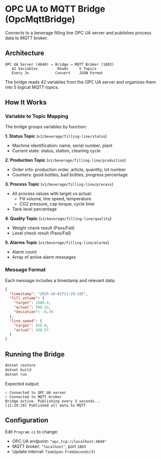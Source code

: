 # OPC UA to MQTT Bridge (OpcMqttBridge)

Connects to a beverage filling line OPC UA server and publishes process data to MQTT broker.

## Architecture

```
OPC UA Server (4840) → Bridge → MQTT Broker (1883)
   42 Variables         Reads     5 Topics
   Every 3s            Convert    JSON Format
```

The bridge reads 42 variables from the OPC UA server and organizes them into 5 logical MQTT topics.

## How It Works

### Variable to Topic Mapping

The bridge groups variables by function:

**1. Status Topic** (`v1/beverage/filling-line/status`)
- Machine identification: name, serial number, plant
- Current state: status, station, cleaning cycle

**2. Production Topic** (`v1/beverage/filling-line/production`)
- Order info: production order, article, quantity, lot number
- Counters: good bottles, bad bottles, progress percentage

**3. Process Topic** (`v1/beverage/filling-line/process`)
- All process values with target vs actual:
  - Fill volume, line speed, temperature
  - CO2 pressure, cap torque, cycle time
- Tank level percentage

**4. Quality Topic** (`v1/beverage/filling-line/quality`)
- Weight check result (Pass/Fail)
- Level check result (Pass/Fail)

**5. Alarms Topic** (`v1/beverage/filling-line/alarms`)
- Alarm count
- Array of active alarm messages

### Message Format

Each message includes a timestamp and relevant data:

```json
{
  "timestamp": "2025-10-01T11:29:19Z",
  "fill_volume": {
    "target": 1000.0,
    "actual": 999.22,
    "deviation": -0.78
  },
  "line_speed": {
    "target": 450.0,
    "actual": 450.57
  }
}
```

## Running the Bridge

```bash
dotnet restore
dotnet build
dotnet run
```

Expected output:
```
✓ Connected to OPC UA server
✓ Connected to MQTT broker
Bridge active. Publishing every 3 seconds...
[11:29:19] Published all data to MQTT
```

## Configuration

Edit `Program.cs` to change:
- OPC UA endpoint: `"opc.tcp://localhost:4840"`
- MQTT broker: `"localhost"`, port `1883`
- Update interval: `TimeSpan.FromSeconds(3)`
